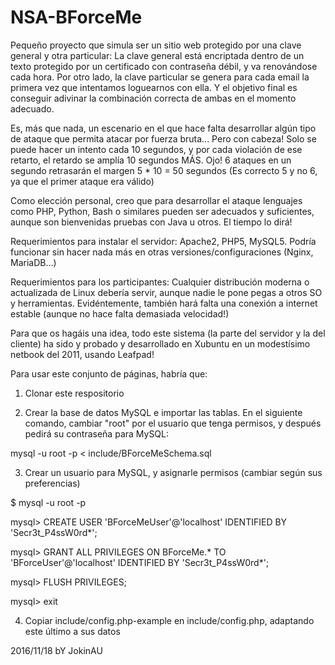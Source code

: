 # NSA-BForceMe
Pequeño proyecto que simula ser un sitio web protegido por una clave general y otra particular: La clave general está encriptada dentro de un texto protegido por un certificado con contraseña débil, y va renovándose cada hora. Por otro lado, la clave particular se genera para cada email la primera vez que intentamos loguearnos con ella. Y el objetivo final es conseguir adivinar la combinación correcta de ambas en el momento adecuado.

Es, más que nada, un escenario en el que hace falta desarrollar algún tipo de ataque que permita atacar por fuerza bruta... Pero con cabeza! Solo se puede hacer un intento cada 10 segundos, y por cada violación de ese retarto, el retardo se amplía 10 segundos MÁS. Ojo! 6 ataques en un segundo retrasarán el margen 5 * 10 = 50 segundos (Es correcto 5 y no 6, ya que el primer ataque era válido)

Como elección personal, creo que para desarrollar el ataque lenguajes como PHP, Python, Bash o similares pueden ser adecuados y suficientes, aunque son bienvenidas pruebas con Java u otros. El tiempo lo dirá!

Requerimientos para instalar el servidor: Apache2, PHP5, MySQL5. Podría funcionar sin hacer nada más en otras versiones/configuraciones (Nginx, MariaDB...)

Requerimientos para los participantes: Cualquier distribución moderna o actualizada de Linux debería servir, aunque nadie le pone pegas a otros SO y herramientas. Evidéntemente, también hará falta una conexión a internet estable (aunque no hace falta demasiada velocidad!)

Para que os hagáis una idea, todo este sistema (la parte del servidor y la del cliente) ha sido y probado y desarrollado en Xubuntu en un modestísimo netbook del 2011, usando Leafpad!

Para usar este conjunto de páginas, habría que:

1) Clonar este respositorio

2) Crear la base de datos MySQL e importar las tablas. En el siguiente comando, cambiar "root" por el usuario que tenga permisos, y después pedirá su contraseña para MySQL:

mysql -u root -p < include/BForceMeSchema.sql

3) Crear un usuario para MySQL, y asignarle permisos (cambiar según sus preferencias)

$ mysql -u root -p

mysql> CREATE USER 'BForceMeUser'@'localhost' IDENTIFIED BY 'Secr3t_P4ssW0rd*';

mysql> GRANT ALL PRIVILEGES ON BForceMe.* TO 'BForceUser'@'localhost' IDENTIFIED BY 'Secr3t_P4ssW0rd*';

mysql> FLUSH PRIVILEGES;

mysql> exit

4) Copiar include/config.php-example en include/config.php, adaptando este último a sus datos



2016/11/18 bY JokinAU
